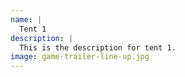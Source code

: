 ```yaml
---
name: |
  Tent 1
description: |
  This is the description for tent 1.
image: game-trailer-line-up.jpg
---
```


